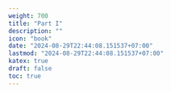 ```yaml
---
weight: 700
title: "Part I"
description: ""
icon: "book"
date: "2024-08-29T22:44:08.151537+07:00"
lastmod: "2024-08-29T22:44:08.151537+07:00"
katex: true
draft: false
toc: true
---
```

